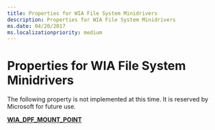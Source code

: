 ```yaml
---
title: Properties for WIA File System Minidrivers
description: Properties for WIA File System Minidrivers
ms.date: 04/20/2017
ms.localizationpriority: medium
---
```


# Properties for WIA File System Minidrivers





The following property is not implemented at this time. It is reserved by Microsoft for future use.

[**WIA\_DPF\_MOUNT\_POINT**](./wia-dpf-mount-point.md)

 

